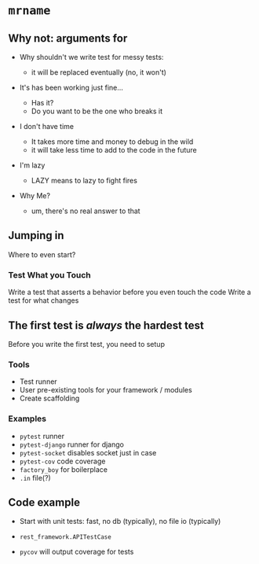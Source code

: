 # `mrname`

## Why not: arguments for

- Why shouldn't we write test for messy tests:
  - it will be replaced eventually (no, it won't)

- It's has been working just fine...
  - Has it?
  - Do you want to be the one who breaks it

- I don't have time
  - It takes more time and money to debug in the wild
  - it will take less time to add to the code in the future

- I'm lazy
  - LAZY means to lazy to fight fires

- Why Me?
  - um, there's no real answer to that

## Jumping in

Where to even start?

### Test What you Touch

Write a test that asserts a behavior before you even touch the code
Write a test for what changes

## The first test is *always* the hardest test

Before you write the first test, you need to setup

### Tools

- Test runner
- User pre-existing tools for your framework / modules
- Create scaffolding

### Examples

- `pytest` runner
- `pytest-django` runner for django
- `pytest-socket` disables socket just in case
- `pytest-cov` code coverage
- `factory_boy` for boilerplace
- `.in` file(?)


## Code example

- Start with unit tests: fast, no db (typically), no file io (typically)
- `rest_framework.APITestCase`

- `pycov` will output coverage for tests
